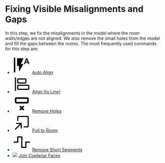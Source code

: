 # Fixing Visible Misalignments and Gaps

In this step, we fix the misalignments in the model where the room walls/edges are not aligned. We also remove the small holes from the model and fill the gaps between the rooms. The most frequently used commands for this step are:

* ![](../../../model-editor/commands/images/auto-align.svg) [Auto Align](../../../model-editor/commands/me_auto_align.md)
* ![](../../../model-editor/commands/images/align.svg) [Align \[to Line\]](../../../model-editor/commands/me_align.md)
* ![](../../../model-editor/commands/images/remove-small-holes.svg) [Remove Holes](../../../model-editor/commands/me_remove_holes.md)
* ![](../../../model-editor/commands/images/pull-to-room.svg) [Pull to Room](../../../model-editor/commands/me_pull_to_room.md)
* ![](../../../model-editor/commands/images/remove-short-segments.svg) [Remove Short Segments](../../../model-editor/commands/me_remove_short_segments.md)
* ![](<../../../.gitbook/assets/join-coplanar-faces (1).svg>) [Join Coplanar Faces](../../../model-editor/commands/me_join_coplanar_faces.md)


